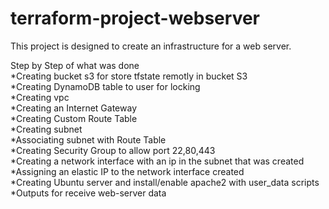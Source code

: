 # terraform-project-webserver
 This project is designed to create an infrastructure for a web server.

Step by Step of what was done  
*Creating bucket s3 for store tfstate remotly in bucket S3  
*Creating DynamoDB table to user for locking  
*Creating vpc  
*Creating an Internet Gateway  
*Creating Custom Route Table  
*Creating subnet  
*Associating subnet with Route Table  
*Creating Security Group to allow port 22,80,443  
*Creating a network interface with an ip in the subnet that was created  
*Assigning an elastic IP to the network interface created  
*Creating Ubuntu server and install/enable apache2 with user_data scripts  
*Outputs for receive web-server data  
